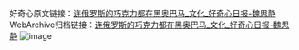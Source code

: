 好奇心原文链接：[连俄罗斯的巧克力都在黑奥巴马_文化_好奇心日报-魏思静](https://www.qdaily.com/articles/6805.html)
WebArchive归档链接：[连俄罗斯的巧克力都在黑奥巴马_文化_好奇心日报-魏思静](http://web.archive.org/web/20171227030320/http://www.qdaily.com:80/articles/6805.html)
![image](http://ww3.sinaimg.cn/large/007d5XDply1g3wb5nmb0tj30u03hv7wh)